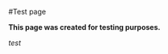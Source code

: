 #Test page







**This page was created for testing purposes.**


*test*



        
        